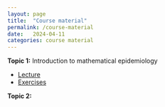 ```yaml
---
layout: page
title:  "Course material"
permalink: /course-material
date:   2024-04-11
categories: course material
---
```


**Topic 1:** Introduction to mathematical epidemiology

- [Lecture](https://cecilekremer.github.io/test_course/course-material/topic1/slides.pdf)
- [Exercises](https://cecilekremer.github.io/test_course/course-material/topic1/exercises)

**Topic 2:**

